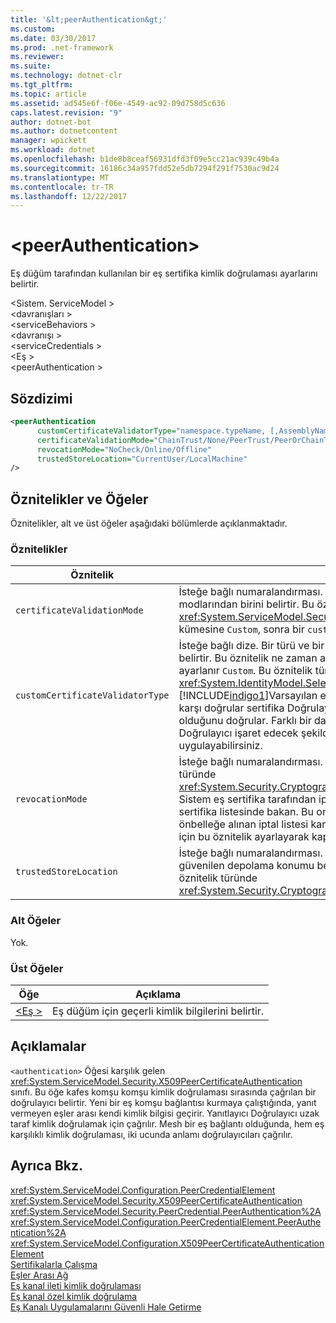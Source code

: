 ```yaml
---
title: '&lt;peerAuthentication&gt;'
ms.custom: 
ms.date: 03/30/2017
ms.prod: .net-framework
ms.reviewer: 
ms.suite: 
ms.technology: dotnet-clr
ms.tgt_pltfrm: 
ms.topic: article
ms.assetid: ad545e6f-f06e-4549-ac92-09d758d5c636
caps.latest.revision: "9"
author: dotnet-bot
ms.author: dotnetcontent
manager: wpickett
ms.workload: dotnet
ms.openlocfilehash: b1de8b8ceaf56931dfd3f09e5cc21ac939c49b4a
ms.sourcegitcommit: 16186c34a957fdd52e5db7294f291f7530ac9d24
ms.translationtype: MT
ms.contentlocale: tr-TR
ms.lasthandoff: 12/22/2017
---
```

# <a name="ltpeerauthenticationgt"></a>&lt;peerAuthentication&gt;
Eş düğüm tarafından kullanılan bir eş sertifika kimlik doğrulaması ayarlarını belirtir.  
  
 \<Sistem. ServiceModel >  
\<davranışları >  
\<serviceBehaviors >  
\<davranışı >  
\<serviceCredentials >  
\<Eş >  
\<peerAuthentication >  
  
## <a name="syntax"></a>Sözdizimi  
  
```xml  
<peerAuthentication  
      customCertificateValidatorType="namespace.typeName, [,AssemblyName] [,Version=version number] [,Culture=culture] [,PublicKeyToken=token]"  
      certificateValidationMode="ChainTrust/None/PeerTrust/PeerOrChainTrust/Custom"  
      revocationMode="NoCheck/Online/Offline"  
      trustedStoreLocation="CurrentUser/LocalMachine"   
/>  
```  
  
## <a name="attributes-and-elements"></a>Öznitelikler ve Öğeler  
 Öznitelikler, alt ve üst öğeler aşağıdaki bölümlerde açıklanmaktadır.  
  
### <a name="attributes"></a>Öznitelikler  
  
|Öznitelik|Açıklama|  
|---------------|-----------------|  
|`certificateValidationMode`|İsteğe bağlı numaralandırması. Kimlik bilgilerini doğrulamak için kullanılan üç modlarından birini belirtir. Bu öznitelik türünde <xref:System.ServiceModel.Security.X509CertificateValidationMode>. Varsa kümesine `Custom`, sonra bir `customCertificateValidator` de sağlanmalıdır.|  
|`customCertificateValidatorType`|İsteğe bağlı dize. Bir türü ve bir özel tür doğrulamak için kullanılan derleme belirtir. Bu öznitelik ne zaman ayarlanmalıdır `certificateValidationMode` ayarlanır `Custom`. Bu öznitelik türünde <xref:System.IdentityModel.Selectors.X509CertificateValidator>. [!INCLUDE[indigo1](../../../../../includes/indigo1-md.md)]Varsayılan eş eş sertifikayı güvenilir kişiler deposunda karşı doğrular sertifika Doğrulayıcı sağlar. Sertifika geçerli bir kök zincir olduğunu doğrular. Farklı bir davranışı belirtmek ve bu öznitelik için özel Doğrulayıcı işaret edecek şekilde kullanmak için özel bir doğrulayıcı uygulayabilirsiniz.|  
|`revocationMode`|İsteğe bağlı numaralandırması. Sertifika iptal modunu belirtir. Bu öznitelik türünde <xref:System.Security.Cryptography.X509Certificates.X509RevocationMode>. Sistem eş sertifika tarafından iptal edildi olduğunu doğrular iptal edilen sertifika listesinde bakan. Bu onay çevrimiçi denetleyerek ya da bir önbelleğe alınan iptal listesi karşı gerçekleştirilebilir. İptal denetimi NoCheck için bu öznitelik ayarlayarak kapatılabilir.|  
|`trustedStoreLocation`|İsteğe bağlı numaralandırması. Burada eş sertifika doğrulanmış tarafından güvenilen depolama konumu belirtir [!INCLUDE[indigo2](../../../../../includes/indigo2-md.md)] güvenlik sistemi. Bu öznitelik türünde <xref:System.Security.Cryptography.X509Certificates.StoreLocation>.|  
  
### <a name="child-elements"></a>Alt Öğeler  
 Yok.  
  
### <a name="parent-elements"></a>Üst Öğeler  
  
|Öğe|Açıklama|  
|-------------|-----------------|  
|[\<Eş >](../../../../../docs/framework/configure-apps/file-schema/wcf/peer-of-servicecredentials.md)|Eş düğüm için geçerli kimlik bilgilerini belirtir.|  
  
## <a name="remarks"></a>Açıklamalar  
 `<authentication>` Öğesi karşılık gelen <xref:System.ServiceModel.Security.X509PeerCertificateAuthentication> sınıfı. Bu öğe kafes komşu komşu kimlik doğrulaması sırasında çağrılan bir doğrulayıcı belirtir. Yeni bir eş komşu bağlantısı kurmaya çalıştığında, yanıt vermeyen eşler arası kendi kimlik bilgisi geçirir. Yanıtlayıcı Doğrulayıcı uzak taraf kimlik doğrulamak için çağrılır. Mesh bir eş bağlantı olduğunda, hem eş karşılıklı kimlik doğrulaması, iki ucunda anlamı doğrulayıcıları çağrılır.  
  
## <a name="see-also"></a>Ayrıca Bkz.  
 <xref:System.ServiceModel.Configuration.PeerCredentialElement>  
 <xref:System.ServiceModel.Security.X509PeerCertificateAuthentication>  
 <xref:System.ServiceModel.Security.PeerCredential.PeerAuthentication%2A>  
 <xref:System.ServiceModel.Configuration.PeerCredentialElement.PeerAuthentication%2A>  
 <xref:System.ServiceModel.Configuration.X509PeerCertificateAuthenticationElement>  
 [Sertifikalarla Çalışma](../../../../../docs/framework/wcf/feature-details/working-with-certificates.md)  
 [Eşler Arası Ağ](../../../../../docs/framework/wcf/feature-details/peer-to-peer-networking.md)  
 [Eş kanal ileti kimlik doğrulaması](http://msdn.microsoft.com/en-us/80e73386-514e-4c30-9e4a-b9ca8c173a95)  
 [Eş kanal özel kimlik doğrulama](http://msdn.microsoft.com/en-us/4aa8a82e-41a8-48e2-8621-7e1cbabdca7c)  
 [Eş Kanalı Uygulamalarını Güvenli Hale Getirme](../../../../../docs/framework/wcf/feature-details/securing-peer-channel-applications.md)
